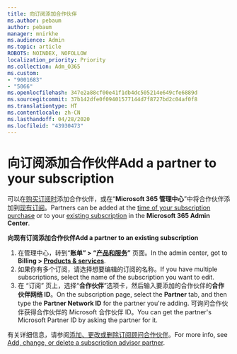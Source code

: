 ```yaml
---
title: 向订阅添加合作伙伴
ms.author: pebaum
author: pebaum
manager: mnirkhe
ms.audience: Admin
ms.topic: article
ROBOTS: NOINDEX, NOFOLLOW
localization_priority: Priority
ms.collection: Adm_O365
ms.custom:
- "9001683"
- "5066"
ms.openlocfilehash: 347e2a88cf00e41f1db4dc505214e649cfe6889d
ms.sourcegitcommit: 37b142dfe0f09401577144d7f8727bd2c04af0f8
ms.translationtype: HT
ms.contentlocale: zh-CN
ms.lasthandoff: 04/28/2020
ms.locfileid: "43930473"
---
```

# <a name="add-a-partner-to-your-subscription"></a><span data-ttu-id="51e90-102">向订阅添加合作伙伴</span><span class="sxs-lookup"><span data-stu-id="51e90-102">Add a partner to your subscription</span></span>

<span data-ttu-id="51e90-103">可以在[购买订阅时](https://docs.microsoft.com/microsoft-365/admin/misc/add-partner?view=o365-worldwide#add-a-partner-at-the-time-of-purchase)添加合作伙伴，或在“**Microsoft 365 管理中心**”中将合作伙伴添加到[现有订阅](https://docs.microsoft.com/microsoft-365/admin/misc/add-partner?view=o365-worldwide#add-a-partner-to-an-existing-subscription)。</span><span class="sxs-lookup"><span data-stu-id="51e90-103">Partners can be added at the [time of your subscription purchase](https://docs.microsoft.com/microsoft-365/admin/misc/add-partner?view=o365-worldwide#add-a-partner-at-the-time-of-purchase) or to your [existing subscription](https://docs.microsoft.com/microsoft-365/admin/misc/add-partner?view=o365-worldwide#add-a-partner-to-an-existing-subscription) in the **Microsoft 365 Admin Center**.</span></span>

<span data-ttu-id="51e90-104">**向现有订阅添加合作伙伴**</span><span class="sxs-lookup"><span data-stu-id="51e90-104">**Add a partner to an existing subscription**</span></span>

1. <span data-ttu-id="51e90-105">在管理中心，转到“**账单” > “[产品和服务](https://go.microsoft.com/fwlink/p/?linkid=842054)”** 页面。</span><span class="sxs-lookup"><span data-stu-id="51e90-105">In the admin center, got to **Billing > [Products & services](https://go.microsoft.com/fwlink/p/?linkid=842054)**.</span></span> 
2. <span data-ttu-id="51e90-106">如果你有多个订阅，请选择想要编辑的订阅的名称。</span><span class="sxs-lookup"><span data-stu-id="51e90-106">If you have multiple subscriptions, select the name of the subscription you want to edit.</span></span> 
3. <span data-ttu-id="51e90-107">在 “订阅” 页上，选择“**合作伙伴**”选项卡，然后输入要添加的合作伙伴的**合作伙伴网络 ID**。</span><span class="sxs-lookup"><span data-stu-id="51e90-107">On the subscription page, select the **Partner** tab, and then type the **Partner Network ID** for the partner you're adding.</span></span> <span data-ttu-id="51e90-108">可询问合作伙伴获得合作伙伴的 Microsoft 合作伙伴 ID。</span><span class="sxs-lookup"><span data-stu-id="51e90-108">You can get the partner's Microsoft Partner ID by asking the partner for it.</span></span> 

<span data-ttu-id="51e90-109">有关详细信息，请参阅[添加、更改或删除订阅顾问合作伙伴](https://docs.microsoft.com/microsoft-365/admin/misc/add-partner)。</span><span class="sxs-lookup"><span data-stu-id="51e90-109">For more info, see [Add, change, or delete a subscription advisor partner](https://docs.microsoft.com/microsoft-365/admin/misc/add-partner).</span></span> 
